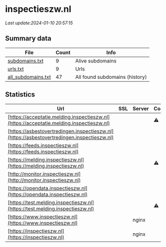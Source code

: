# inspectieszw.nl
*Last update:2024-01-10 20:57:15*
## Summary data
| File       | Count | Info |
|------------|-------|------|
|[subdomains.txt](/data/inspectieszw/subdomains.txt)|9|Alive subdomains|
|[urls.txt](/data/inspectieszw/urls.txt)|9|Urls|
|[all_subdomains.txt](/data/inspectieszw/all_subdomains.txt)|47|All found subdomains (history)|
## Statistics
| Url | SSL | Server | Cookie | HSTS | CSP | XFO | XXP | RP | Tech |
|------------|-------|------|------|------|------|------|------|------|------|
|[https://acceptatie.melding.inspectieszw.nl](https://acceptatie.melding.inspectieszw.nl)| | |:warning: |:white_check_mark: | |:white_check_mark: | |:white_check_mark: | |:white_check_mark: | |HSTS IIS:10.0 Window...| |
|[https://asbestovertredingen.inspectieszw.nl](https://asbestovertredingen.inspectieszw.nl)| | | | | | | |:white_check_mark: | |Nginx| |
|[https://feeds.inspectieszw.nl](https://feeds.inspectieszw.nl)| | | | | | | |:white_check_mark: | |Microsoft HTTPAPI:2....| |
|[https://melding.inspectieszw.nl](https://melding.inspectieszw.nl)| | |:warning: |:white_check_mark: | |:white_check_mark: | |:white_check_mark: | |:white_check_mark: | |IIS:10.0 Microsoft A...| |
|[http://monitor.inspectieszw.nl](http://monitor.inspectieszw.nl)| | | | | | | |:white_check_mark: | |F5 BigIP| |
|[https://opendata.inspectieszw.nl](https://opendata.inspectieszw.nl)| | | | | | | |:white_check_mark: | |Microsoft HTTPAPI:2....| |
|[https://test.melding.inspectieszw.nl](https://test.melding.inspectieszw.nl)| | |:warning: |:white_check_mark: | |:white_check_mark: | |:white_check_mark: | |:white_check_mark: | |HSTS IIS:10.0 Window...| |
|[https://www.inspectieszw.nl](https://www.inspectieszw.nl)| |nginx| |:white_check_mark: | |:warning: |:white_check_mark: | |:white_check_mark: | |:white_check_mark: | |HSTS IIS:10.0 Window...| |
|[https://inspectieszw.nl](https://inspectieszw.nl)| |nginx| |:white_check_mark: | |:warning: |:white_check_mark: | |:white_check_mark: | |:white_check_mark: | |HSTS IIS:10.0 Window...| |